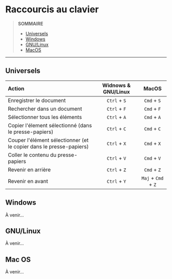 # Raccourcis au clavier

> **SOMMAIRE**
> + [Universels](#universels)
> + [Windows](#windows)
> + [GNU/Linux](#gnulinux)
> + [MacOS](#mac-os)

---

## Universels

|Action|Widnows & GNU/Linux|MacOS|
|:--|:--:|:--:|
|Enregistrer le document|`Ctrl` + `S`|`Cmd` + `S`|
|Rechercher dans un document|`Ctrl` + `F`|`Cmd` + `F`|
|Sélectionner tous les éléments|`Ctrl` + `A`|`Cmd` + `A`|
|Copier l'élement sélectionné (dans le presse-papiers)|`Ctrl` + `C`|`Cmd` + `C`|
|Couper l'élément sélectionner (et le copier dans le presse-papiers)|`Ctrl` + `X`|`Cmd` + `X`|
|Coller le contenu du presse-papiers|`Ctrl` + `V`|`Cmd` + `V`|
|Revenir en arrière|`Ctrl` + `Z`|`Cmd` + `Z`|
|Revenir en avant|`Ctrl` + `Y`|`Maj` + `Cmd` + `Z`|

## Windows

À venir...

## GNU/Linux

À venir...

## Mac OS

À venir...
